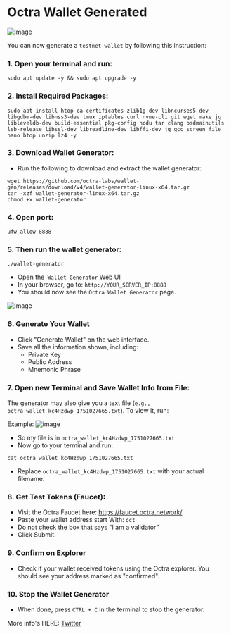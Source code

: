 # Octra Wallet Generated

![image](https://github.com/user-attachments/assets/7976cdf8-85b4-4acb-9640-8582e4a80ff9)

You can now generate a `testnet wallet` by following this instruction:

### 1. Open your terminal and run:
```
sudo apt update -y && sudo apt upgrade -y
```

### 2. Install Required Packages:
```
sudo apt install htop ca-certificates zlib1g-dev libncurses5-dev libgdbm-dev libnss3-dev tmux iptables curl nvme-cli git wget make jq libleveldb-dev build-essential pkg-config ncdu tar clang bsdmainutils lsb-release libssl-dev libreadline-dev libffi-dev jq gcc screen file nano btop unzip lz4 -y
```

### 3. Download Wallet Generator:
- Run the following to download and extract the wallet generator:
```
wget https://github.com/octra-labs/wallet-gen/releases/download/v4/wallet-generator-linux-x64.tar.gz
tar -xzf wallet-generator-linux-x64.tar.gz
chmod +x wallet-generator
```

### 4. Open port:
```
ufw allow 8888
```

### 5. Then run the wallet generator:
```
./wallet-generator
```
- Open the` Wallet Generator` Web UI
- In your browser, go to: `http://YOUR_SERVER_IP:8888`
- You should now see the `Octra Wallet Generator` page.

![image](https://github.com/user-attachments/assets/61d1d0cb-f7c3-4b6d-aff9-4594a350e9f0)

### 6. Generate Your Wallet
- Click "Generate Wallet" on the web interface.
- Save all the information shown, including:
  - Private Key
  - Public Address
  - Mnemonic Phrase

 ### 7. Open new Terminal and Save Wallet Info from File:
 The generator may also give you a text file (`e.g., octra_wallet_kc4Hzdwp_1751027665.txt`). To view it, run:

Example:
![image](https://github.com/user-attachments/assets/cae1ccb8-b371-4941-b953-ff63473038d5)

- So my file is in `octra_wallet_kc4Hzdwp_1751027665.txt`
- Now go to your terminal and run:
```
cat octra_wallet_kc4Hzdwp_1751027665.txt
```
- Replace `octra_wallet_kc4Hzdwp_1751027665.txt` with your actual filename.

### 8. Get Test Tokens (Faucet):
- Visit the Octra Faucet here: https://faucet.octra.network/
- Paste your wallet address start With: `oct`
- Do not check the box that says “I am a validator”
- Click Submit.

### 9. Confirm on Explorer
  - Check if your wallet received tokens using the Octra explorer. You should see your address marked as "confirmed".
 
### 10. Stop the Wallet Generator
  - When done, press `CTRL + C` in the terminal to stop the generator.
 
  More info's HERE: [Twitter](https://x.com/octra/status/1938309788586414288)
